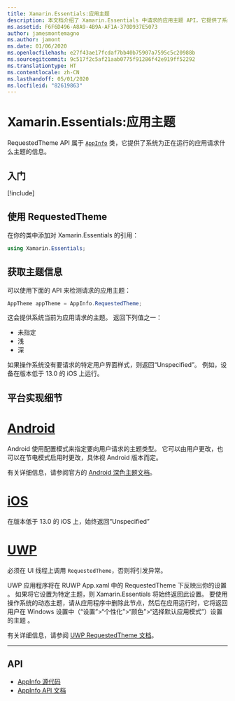 ```yaml
---
title: Xamarin.Essentials:应用主题
description: 本文档介绍了 Xamarin.Essentials 中请求的应用主题 API，它提供了系统为正在运行的应用请求什么主题样式的信息。
ms.assetid: F6F6D496-A8A9-4B9A-AF1A-370D937E5073
author: jamesmontemagno
ms.author: jamont
ms.date: 01/06/2020
ms.openlocfilehash: e27f43ae17fcdaf7bb40b75907a7595c5c20988b
ms.sourcegitcommit: 9c517f2c5af21aab0775f91286f42e919ff52292
ms.translationtype: HT
ms.contentlocale: zh-CN
ms.lasthandoff: 05/01/2020
ms.locfileid: "82619863"
---
```

# <a name="xamarinessentials-app-theme"></a>Xamarin.Essentials:应用主题

RequestedTheme  API 属于 [`AppInfo`](app-information.md) 类，它提供了系统为正在运行的应用请求什么主题的信息。

## <a name="get-started"></a>入门

[!include[](~/essentials/includes/get-started.md)]

## <a name="using-requestedtheme"></a>使用 RequestedTheme

在你的类中添加对 Xamarin.Essentials 的引用：

```csharp
using Xamarin.Essentials;
```

## <a name="obtaining-theme-information"></a>获取主题信息

可以使用下面的 API 来检测请求的应用主题：

```csharp
AppTheme appTheme = AppInfo.RequestedTheme;

```

这会提供系统当前为应用请求的主题。 返回下列值之一：

* 未指定
* 浅
* 深

如果操作系统没有要请求的特定用户界面样式，则返回“Unspecified”。 例如，设备在版本低于 13.0 的 iOS 上运行。


## <a name="platform-implementation-specifics"></a>平台实现细节

# <a name="android"></a>[Android](#tab/android)

Android 使用配置模式来指定要向用户请求的主题类型。 它可以由用户更改，也可以在节电模式启用时更改，具体视 Android 版本而定。

有关详细信息，请参阅官方的 [Android 深色主题文档](https://developer.android.com/guide/topics/ui/look-and-feel/darktheme)。


# <a name="ios"></a>[iOS](#tab/ios)

在版本低于 13.0 的 iOS 上，始终返回“Unspecified” 


# <a name="uwp"></a>[UWP](#tab/uwp)

必须在 UI 线程上调用 `RequestedTheme`，否则将引发异常。

UWP 应用程序将在 RUWP App.xaml 中的 RequestedTheme 下反映出你的设置  。 如果将它设置为特定主题，则 Xamarin.Essentials 将始终返回此设置。 要使用操作系统的动态主题，请从应用程序中删除此节点，然后在应用运行时，它将返回用户在 Windows 设置中（“设置”>“个性化”>“颜色”>“选择默认应用模式”）设置的主题  。

有关详细信息，请参阅 [UWP RequestedTheme 文档](https://docs.microsoft.com/uwp/api/windows.ui.xaml.application.requestedtheme)。

--------------

## <a name="api"></a>API

- [AppInfo 源代码](https://github.com/xamarin/Essentials/tree/master/Xamarin.Essentials/AppInfo)
- [AppInfo API 文档](xref:Xamarin.Essentials.AppInfo)
